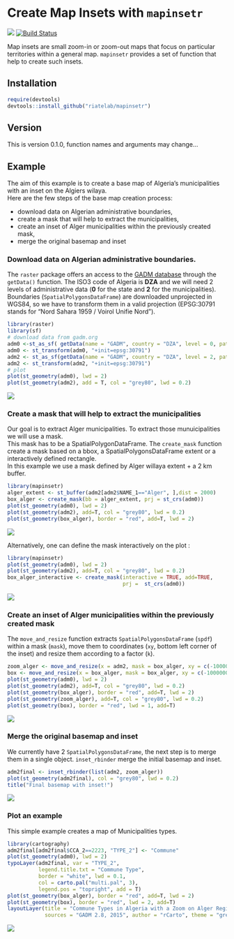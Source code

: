 Create Map Insets with `mapinsetr`
==================================

![](https://img.shields.io/badge/license-GPL--3-brightgreen.svg?style=flat)
[![Build
Status](https://travis-ci.org/riatelab/mapinsetr.svg?branch=master)](https://travis-ci.org/riatelab/mapinsetr)

Map insets are small zoom-in or zoom-out maps that focus on particular
territories within a general map. `mapinsetr` provides a set of function
that help to create such insets.

Installation
------------

``` r
require(devtools)
devtools::install_github("riatelab/mapinsetr")
```

Version
-------

This is version 0.1.0, function names and arguments may change…

Example
-------

The aim of this example is to create a base map of Algeria’s
municipalities with an inset on the Algiers wilaya.  
Here are the few steps of the base map creation process:

-   download data on Algerian administrative boundaries,  
-   create a mask that will help to extract the municipalities,  
-   create an inset of Alger municipalities within the previously
    created mask,  
-   merge the original basemap and inset

### Download data on Algerian administrative boundaries.

The `raster` package offers an access to the [GADM
database](http://www.gadm.org/) through the `getData()` function. The
ISO3 code of Algeria is **DZA** and we will need 2 levels of
administrative data (**0** for the state and **2** for the
municipalities).  
Boundaries (`SpatialPolygonsDataFrame`) are downloaded unprojected in
WGS84, so we have to transform them in a valid projection (EPSG:30791
stands for “Nord Sahara 1959 / Voirol Unifie Nord”).

``` r
library(raster)
library(sf)
# download data from gadm.org
adm0 <-st_as_sf( getData(name = "GADM", country = "DZA", level = 0, path = tempdir() ))
adm0 <- st_transform(adm0, "+init=epsg:30791")
adm2 <- st_as_sf(getData(name = "GADM", country = "DZA", level = 2, path = tempdir()))
adm2 <- st_transform(adm2, "+init=epsg:30791")
# plot
plot(st_geometry(adm0), lwd = 2)
plot(st_geometry(adm2), add = T, col = "grey80", lwd = 0.2)
```

![](ex_files/figure-markdown_github/dowload-1.png)

### Create a mask that will help to extract the municipalities

Our goal is to extract Alger municipalities. To extract those
munuicipalities we will use a mask.  
This mask has to be a SpatialPolygonDataFrame. The `create_mask`
function create a mask based on a bbox, a SpatialPolygonsDataFrame
extent or a interactively defined rectangle.  
In this example we use a mask defined by Alger willaya extent + a 2 km
buffer.

``` r
library(mapinsetr)
alger_extent <- st_buffer(adm2[adm2$NAME_1=="Alger", ],dist = 2000)
box_alger <- create_mask(bb = alger_extent, prj = st_crs(adm0))
plot(st_geometry(adm0), lwd = 2)
plot(st_geometry(adm2), add=T, col = "grey80", lwd = 0.2)
plot(st_geometry(box_alger), border = "red", add=T, lwd = 2)
```

![](ex_files/figure-markdown_github/mask-1.png)

Alternatively, one can define the mask interactively on the plot :

``` r
library(mapinsetr)
plot(st_geometry(adm0), lwd = 2)
plot(st_geometry(adm2), add=T, col = "grey80", lwd = 0.2)
box_alger_interactive <- create_mask(interactive = TRUE, add=TRUE, 
                                     prj =  st_crs(adm0))
```

![](ex_files/inter.gif)

### Create an inset of Alger municipalities within the previously created mask

The `move_and_resize` function extracts `SpatialPolygonsDataFrame`
(`spdf`) within a mask (`mask`), move them to coordinates (`xy`, bottom
left corner of the inset) and resize them according to a factor (`k`).

``` r
zoom_alger <- move_and_resize(x = adm2, mask = box_alger, xy = c(-1000000,  -100000), k = 15)
box <- move_and_resize(x = box_alger, mask = box_alger, xy = c(-1000000,  -100000), k = 15)
plot(st_geometry(adm0), lwd = 2)
plot(st_geometry(adm2), add=T, col = "grey80", lwd = 0.2)
plot(st_geometry(box_alger), border = "red", add=T, lwd = 2)
plot(st_geometry(zoom_alger), add=T, col = "grey80", lwd = 0.2)
plot(st_geometry(box), border = "red", lwd = 1, add=T)
```

![](ex_files/figure-markdown_github/createInset-1.png)

### Merge the original basemap and inset

We currently have 2 `SpatialPolygonsDataFrame`, the next step is to
merge them in a single object. `inset_rbinder` merge the initial basemap
and inset.

``` r
adm2final <- inset_rbinder(list(adm2, zoom_alger))
plot(st_geometry(adm2final), col = "grey80", lwd = 0.2)
title("Final basemap with inset!")
```

![](ex_files/figure-markdown_github/mergespdf-1.png)

### Plot an example

This simple example creates a map of Municipalities types.

``` r
library(cartography)
adm2final[adm2final$CCA_2==2223, "TYPE_2"] <- "Commune"
plot(st_geometry(adm0), lwd = 2)
typoLayer(adm2final, var = "TYPE_2", 
          legend.title.txt = "Commune Type",
          border = "white", lwd = 0.1, 
          col = carto.pal("multi.pal", 3), 
          legend.pos = "topright", add = T)
plot(st_geometry(box_alger), border = "red", add=T, lwd = 2)
plot(st_geometry(box), border = "red", lwd = 2, add=T)
layoutLayer(title = "Commune Types in Algeria with a Zoom on Alger Region", 
            sources = "GADM 2.8, 2015", author = "rCarto", theme = "green.pal")
```

![](ex_files/figure-markdown_github/ex-1.png)
